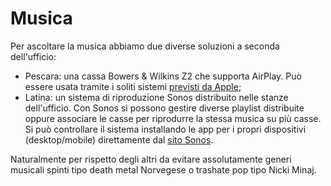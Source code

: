 # Musica

Per ascoltare la musica abbiamo due diverse soluzioni a seconda dell'ufficio:

* Pescara: una cassa Bowers & Wilkins Z2 che supporta AirPlay. Può essere usata tramite i soliti
sistemi [previsti da Apple](https://support.apple.com/en-us/HT202809);
* Latina: un sistema di riproduzione Sonos distribuito nelle stanze dell'ufficio. Con Sonos si
possono gestire diverse playlist distribuite oppure associare le casse per riprodurre la stessa
musica su più casse. Si può controllare il sistema installando le app per i propri dispositivi
(desktop/mobile) direttamente dal [sito Sonos](https://www.sonos.com/redir/controller_software_mac).

Naturalmente per rispetto degli altri da evitare assolutamente generi musicali spinti tipo death
metal Norvegese o trashate pop tipo Nicki Minaj.

